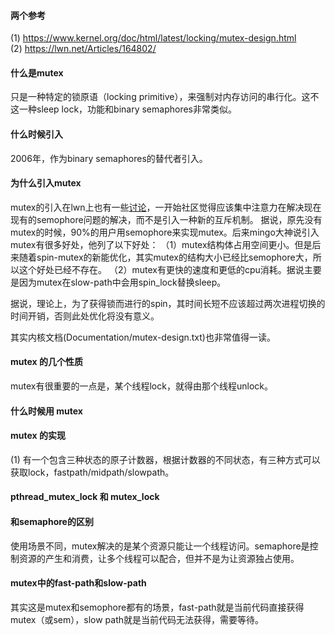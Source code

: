 #### 两个参考
(1) https://www.kernel.org/doc/html/latest/locking/mutex-design.html  
(2) https://lwn.net/Articles/164802/  

#### 什么是mutex
只是一种特定的锁原语（locking primitive），来强制对内存访问的串行化。这不这一种sleep lock，功能和binary semaphores非常类似。

#### 什么时候引入
2006年，作为binary semaphores的替代者引入。

#### 为什么引入mutex
mutex的引入在lwn上也有一些[讨论](https://lwn.net/Articles/166195/)，一开始社区觉得应该集中注意力在解决现在现有的semophore问题的解决，而不是引入一种新的互斥机制。
据说，原先没有mutex的时候，90%的用户用semophore来实现mutex。后来mingo大神说引入mutex有很多好处，他列了以下好处：
（1）mutex结构体占用空间更小。但是后来随着spin-mutex的新能优化，其实mutex的结构大小已经比semophore大，所以这个好处已经不存在。
（2）mutex有更快的速度和更低的cpu消耗。据说主要是因为mutex在slow-path中会用spin_lock替换sleep。

据说，理论上，为了获得锁而进行的spin，其时间长短不应该超过两次进程切换的时间开销，否则此处优化将没有意义。

其实内核文档(Documentation/mutex-design.txt)也非常值得一读。

#### mutex 的几个性质
mutex有很重要的一点是，某个线程lock，就得由那个线程unlock。

#### 什么时候用 mutex

#### mutex 的实现
(1) 有一个包含三种状态的原子计数器，根据计数器的不同状态，有三种方式可以获取lock，fastpath/midpath/slowpath。

#### pthread_mutex_lock 和 mutex_lock

#### 和semaphore的区别
使用场景不同，mutex解决的是某个资源只能让一个线程访问。semaphore是控制资源的产生和消费，让多个线程可以配合，但并不是为让资源独占使用。

#### mutex中的fast-path和slow-path
其实这是mutex和semophore都有的场景，fast-path就是当前代码直接获得mutex（或sem），slow path就是当前代码无法获得，需要等待。
